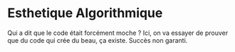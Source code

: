# Esthetique Algorithmique
Qui a dit que le code était forcément moche ? Ici, on va essayer de prouver que du code qui crée du beau, ça existe.
Succès non garanti.
